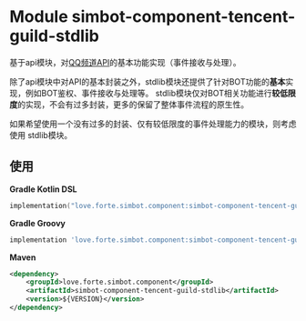 # Module simbot-component-tencent-guild-stdlib

基于api模块，对[QQ频道API](https://bot.q.qq.com/wiki/develop/api/)的基本功能实现（事件接收与处理）。

除了api模块中对API的基本封装之外，stdlib模块还提供了针对BOT功能的**基本**实现，例如BOT鉴权、事件接收与处理等。
stdlib模块仅对BOT相关功能进行**较低限度**的实现，不会有过多封装，更多的保留了整体事件流程的原生性。

如果希望使用一个没有过多的封装、仅有较低限度的事件处理能力的模块，则考虑使用 stdlib模块。

## 使用


**Gradle Kotlin DSL**

```kotlin
implementation("love.forte.simbot.component:simbot-component-tencent-guild-stdlib:$VERSION")
```

**Gradle Groovy**

```groovy
implementation 'love.forte.simbot.component:simbot-component-tencent-guild-stdlib:$VERSION'
```

**Maven**

```xml
<dependency>
    <groupId>love.forte.simbot.component</groupId>
    <artifactId>simbot-component-tencent-guild-stdlib</artifactId>
    <version>${VERSION}</version>
</dependency>
```
